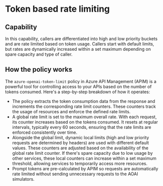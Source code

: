 # Token based rate limiting

## Capability

In this capability, callers are differentiated into high and low priority buckets and are rate limited based on token usage. Callers start with default limits, but rates are dynamically increased within a set maximum depending on spare capacity and type of caller.

## How the policy works

The `azure-openai-token-limit` policy in Azure API Management (APIM) is a powerful tool for controlling access to your APIs based on the number of tokens consumed. Here's a step-by-step breakdown of how it operates:

- The policy extracts the token consumption data from the response and increments the corresponding rate limit counters. These counters track the usage of resources and enforce the defined rate limits.
- A global rate limit is set to the maximum overall rate. With each request, its counter increases based on the tokens consumed. It resets at regular intervals, typically every 60 seconds, ensuring that the rate limits are enforced consistently over time.
- Alongside the global limit, dynamic local limits (high and low priority requests are determined by headers) are used with different default values. These counters are adjusted based on the availability of the global rate limit counter. If there's spare capacity due to low usage by other services, these local counters can increase within a set maximum threshold, allowing services to temporarily access more resources.
- Prompt tokens are pre-calculated by APIM so requests are automatically rate limited without sending unnecessary requests to the AOAI simulators.